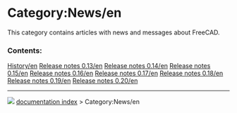 # Category:News/en
This category contains articles with news and messages about FreeCAD.

### Contents:

    
  [History/en](History/en.md)                         [Release notes 0.13/en](Release_notes_0.13/en.md)   [Release notes 0.14/en](Release_notes_0.14/en.md)
  [Release notes 0.15/en](Release_notes_0.15/en.md)   [Release notes 0.16/en](Release_notes_0.16/en.md)   [Release notes 0.17/en](Release_notes_0.17/en.md)
  [Release notes 0.18/en](Release_notes_0.18/en.md)   [Release notes 0.19/en](Release_notes_0.19/en.md)   [Release notes 0.20/en](Release_notes_0.20/en.md)



---
![](images/Right_arrow.png) [documentation index](../README.md) > Category:News/en
